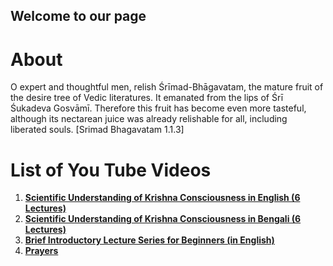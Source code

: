 ## Welcome to our page

# **About**

O expert and thoughtful men, relish Śrīmad-Bhāgavatam, the mature fruit of the desire tree of Vedic literatures. It emanated from the lips of Śrī Śukadeva Gosvāmī. Therefore this fruit has become even more tasteful, although its nectarean juice was already relishable for all, including liberated souls. [Srimad Bhagavatam 1.1.3]

# **List of You Tube Videos**

1. **[Scientific Understanding of Krishna Consciousness in English (6 Lectures)](https://nigamakalpataru.github.io/English_Lecures)**
2. **[Scientific Understanding of Krishna Consciousness in Bengali (6 Lectures)](https://nigamakalpataru.github.io/Bengali_Lectures)**
3. **[Brief Introductory Lecture Series for Beginners (in English)](https://nigamakalpataru.github.io/Begineer_Lectures)**
4. **[Prayers](https://nigamakalpataru.github.io/Stutis)**
